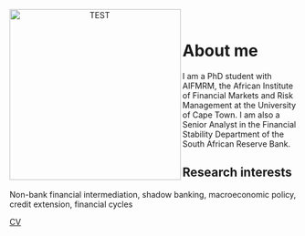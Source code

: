 <p align="center">
  <img src="https://fb-s-b-a.akamaihd.net/h-ak-xpl1/v/t1.0-9/17309232_10158268905790456_4024371653154109917_n.jpg?oh=cc6bbb1be03803d008ac38957b5d563b&oe=5970776A&__gda__=1500379838_91599e475553cbcede4632b7d64c8c9e" alt="TEST" height="300" width="300" align="left">
  <br/>
</p>

# About me

I am a PhD student with AIFMRM, the African Institute of Financial Markets and Risk Management at the University of Cape Town. I am also a Senior Analyst in the Financial Stability Department of the South African Reserve Bank.  

## Research interests
Non-bank financial intermediation, shadow banking, macroeconomic policy, credit extension, financial cycles


[CV](https://45esti.github.io/EKemp.github.io/esti-cv.pdf)
